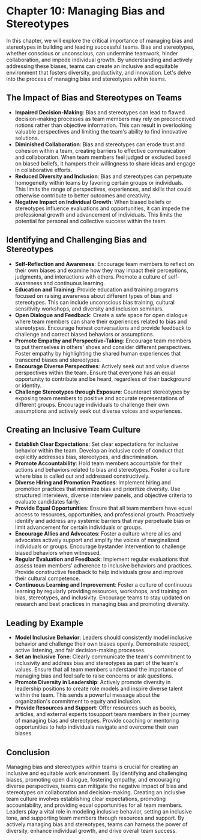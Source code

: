 Chapter 10: Managing Bias and Stereotypes
=========================================

In this chapter, we will explore the critical importance of managing bias and stereotypes in building and leading successful teams. Bias and stereotypes, whether conscious or unconscious, can undermine teamwork, hinder collaboration, and impede individual growth. By understanding and actively addressing these biases, teams can create an inclusive and equitable environment that fosters diversity, productivity, and innovation. Let's delve into the process of managing bias and stereotypes within teams.

The Impact of Bias and Stereotypes on Teams
-------------------------------------------

* **Impaired Decision-Making**: Bias and stereotypes can lead to flawed decision-making processes as team members may rely on preconceived notions rather than objective information. This can result in overlooking valuable perspectives and limiting the team's ability to find innovative solutions.
* **Diminished Collaboration**: Bias and stereotypes can erode trust and cohesion within a team, creating barriers to effective communication and collaboration. When team members feel judged or excluded based on biased beliefs, it hampers their willingness to share ideas and engage in collaborative efforts.
* **Reduced Diversity and Inclusion**: Bias and stereotypes can perpetuate homogeneity within teams by favoring certain groups or individuals. This limits the range of perspectives, experiences, and skills that could otherwise contribute to better outcomes and creativity.
* **Negative Impact on Individual Growth**: When biased beliefs or stereotypes influence evaluations and opportunities, it can impede the professional growth and advancement of individuals. This limits the potential for personal and collective success within the team.

Identifying and Challenging Bias and Stereotypes
------------------------------------------------

* **Self-Reflection and Awareness**: Encourage team members to reflect on their own biases and examine how they may impact their perceptions, judgments, and interactions with others. Promote a culture of self-awareness and continuous learning.
* **Education and Training**: Provide education and training programs focused on raising awareness about different types of bias and stereotypes. This can include unconscious bias training, cultural sensitivity workshops, and diversity and inclusion seminars.
* **Open Dialogue and Feedback**: Create a safe space for open dialogue where team members can share their experiences related to bias and stereotypes. Encourage honest conversations and provide feedback to challenge and correct biased behaviors or assumptions.
* **Promote Empathy and Perspective-Taking**: Encourage team members to put themselves in others' shoes and consider different perspectives. Foster empathy by highlighting the shared human experiences that transcend biases and stereotypes.
* **Encourage Diverse Perspectives**: Actively seek out and value diverse perspectives within the team. Ensure that everyone has an equal opportunity to contribute and be heard, regardless of their background or identity.
* **Challenge Stereotypes through Exposure**: Counteract stereotypes by exposing team members to positive and accurate representations of different groups. Encourage individuals to challenge their own assumptions and actively seek out diverse voices and experiences.

Creating an Inclusive Team Culture
----------------------------------

* **Establish Clear Expectations**: Set clear expectations for inclusive behavior within the team. Develop an inclusive code of conduct that explicitly addresses bias, stereotypes, and discrimination.
* **Promote Accountability**: Hold team members accountable for their actions and behaviors related to bias and stereotypes. Foster a culture where bias is called out and addressed constructively.
* **Diverse Hiring and Promotion Practices**: Implement hiring and promotion practices that minimize bias and prioritize diversity. Use structured interviews, diverse interview panels, and objective criteria to evaluate candidates fairly.
* **Provide Equal Opportunities**: Ensure that all team members have equal access to resources, opportunities, and professional growth. Proactively identify and address any systemic barriers that may perpetuate bias or limit advancement for certain individuals or groups.
* **Encourage Allies and Advocates**: Foster a culture where allies and advocates actively support and amplify the voices of marginalized individuals or groups. Encourage bystander intervention to challenge biased behaviors when witnessed.
* **Regular Evaluation and Feedback**: Implement regular evaluations that assess team members' adherence to inclusive behaviors and practices. Provide constructive feedback to help individuals grow and improve their cultural competence.
* **Continuous Learning and Improvement**: Foster a culture of continuous learning by regularly providing resources, workshops, and training on bias, stereotypes, and inclusivity. Encourage teams to stay updated on research and best practices in managing bias and promoting diversity.

Leading by Example
------------------

* **Model Inclusive Behavior**: Leaders should consistently model inclusive behavior and challenge their own biases openly. Demonstrate respect, active listening, and fair decision-making processes.
* **Set an Inclusive Tone**: Clearly communicate the team's commitment to inclusivity and address bias and stereotypes as part of the team's values. Ensure that all team members understand the importance of managing bias and feel safe to raise concerns or ask questions.
* **Promote Diversity in Leadership**: Actively promote diversity in leadership positions to create role models and inspire diverse talent within the team. This sends a powerful message about the organization's commitment to equity and inclusion.
* **Provide Resources and Support**: Offer resources such as books, articles, and external experts tosupport team members in their journey of managing bias and stereotypes. Provide coaching or mentoring opportunities to help individuals navigate and overcome their own biases.

Conclusion
----------

Managing bias and stereotypes within teams is crucial for creating an inclusive and equitable work environment. By identifying and challenging biases, promoting open dialogue, fostering empathy, and encouraging diverse perspectives, teams can mitigate the negative impact of bias and stereotypes on collaboration and decision-making. Creating an inclusive team culture involves establishing clear expectations, promoting accountability, and providing equal opportunities for all team members. Leaders play a vital role in modeling inclusive behavior, setting an inclusive tone, and supporting team members through resources and support. By actively managing bias and stereotypes, teams can harness the power of diversity, enhance individual growth, and drive overall team success.
